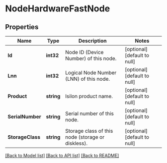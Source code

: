 # NodeHardwareFastNode

## Properties
Name | Type | Description | Notes
------------ | ------------- | ------------- | -------------
**Id** | **int32** | Node ID (Device Number) of this node. | [optional] [default to null]
**Lnn** | **int32** | Logical Node Number (LNN) of this node. | [optional] [default to null]
**Product** | **string** | Isilon product name. | [optional] [default to null]
**SerialNumber** | **string** | Serial number of this node. | [optional] [default to null]
**StorageClass** | **string** | Storage class of this node (storage or diskless). | [optional] [default to null]

[[Back to Model list]](../README.md#documentation-for-models) [[Back to API list]](../README.md#documentation-for-api-endpoints) [[Back to README]](../README.md)


